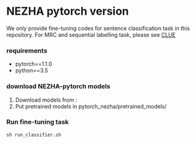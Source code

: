 # NEZHA pytorch version
We only provide fine-tuning codes for sentence classification task in this repository. For MRC and sequential labelling task, please see [CLUE](https://github.com/CLUEbenchmark/CLUE)

### requirements

- pytorch==1.1.0
- python==3.5

### download NEZHA-pytorch models

1. Download models from :
2. Put pretrained models in pytorch_nezha/pretrained_models/

### Run fine-tuning task
```shell
sh run_classifier.sh
```





